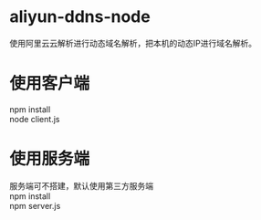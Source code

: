 # aliyun-ddns-node
使用阿里云云解析进行动态域名解析，把本机的动态IP进行域名解析。

# 使用客户端
npm install  
node client.js  

# 使用服务端
服务端可不搭建，默认使用第三方服务端  
npm install  
npm server.js  

